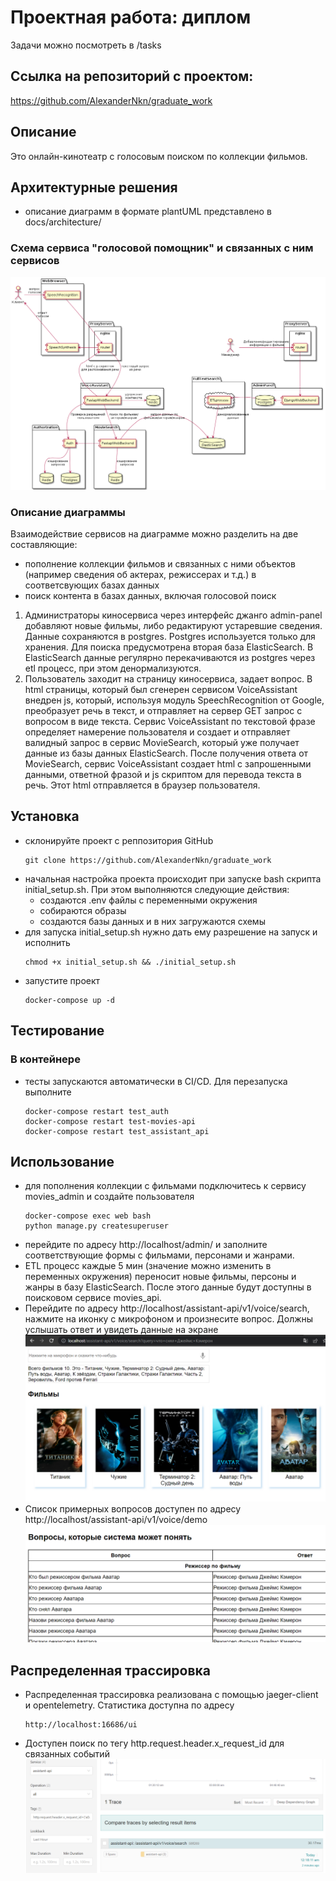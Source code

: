 #  Проектная работа: диплом
Задачи можно посмотреть в /tasks

## Ссылка на репозиторий с проектом:
https://github.com/AlexanderNkn/graduate_work

## Описание
Это онлайн-кинотеатр с голосовым поиском по коллекции фильмов.

## Архитектурные решения
- описание диаграмм в формате plantUML представлено в docs/architecture/

### Схема сервиса "голосовой помощник" и связанных с ним сервисов
![Архитектура голосового помощника](docs/architecture/voice_assistant_architecture.png)

### Описание диаграммы
Взаимодействие сервисов на диаграмме можно разделить на две составляющие:
- пополнение коллекции фильмов и связанных с ними объектов (например сведения об актерах, режиссерах и т.д.) в соответсвующих базах данных
- поиск контента в базах данных, включая голосовой поиск
1. Администраторы киносервиса через  интерфейс джанго admin-panel добавляют новые фильмы, либо редактируют устаревшие сведения. Данные сохраняются в postgres. Postgres используется только для хранения. Для поиска предусмотрена вторая база ElasticSearch. В ElasticSearch данные регулярно перекачиваются из postgres через etl процесс, при этом денормализуются.
2. Пользователь заходит на страницу киносервиса, задает вопрос. В html страницы, который был сгенерен сервисом VoiceAssistant внедрен js, который, используя модуль SpeechRecognition от Google, преобразует речь в текст, и отправляет на сервер GET запрос с вопросом в виде текста. Сервис VoiceAssistant по текстовой фразе определяет намерение пользователя и создает и отправляет валидный запрос в сервис MovieSearch, который уже получает данные из базы данных ElasticSearch. 
После получения ответа от MovieSearch, сервис VoiceAssistant создает html с запрошенными данными, ответной фразой и js скриптом для перевода текста в речь. Этот html отправляется в браузер пользователя.

## Установка
- склонируйте проект с реппозитория GitHub
    ```
    git clone https://github.com/AlexanderNkn/graduate_work
    ```
- начальная настройка проекта происходит при запуске bash скрипта initial_setup.sh. При этом выполняются следующие действия:
    * создаются .env файлы с переменными окружения
    * собираются образы
    * создаются базы данных и в них загружаются схемы
- для запуска initial_setup.sh нужно дать ему разрешение на запуск и исполнить
    ```
    chmod +x initial_setup.sh && ./initial_setup.sh
    ```
- запустите проект
    ```
    docker-compose up -d
    ```

## Тестирование
### В контейнере
- тесты запускаются автоматически в CI/CD. Для перезапуска выполните
    ```
    docker-compose restart test_auth
    docker-compose restart test-movies-api
    docker-compose restart test_assistant_api
    ```

## Использование
- для пополнения коллекции с фильмами подключитесь к сервису movies_admin и создайте пользователя
    ```
    docker-compose exec web bash
    python manage.py createsuperuser
    ```
- перейдите по адресу http://localhost/admin/ и заполните соответствующие формы с фильмами, персонами и жанрами. 
- ETL процесс каждые 5 мин (значение можно изменить в переменных окружения) переносит новые фильмы, персоны и жанры в базу ElasticSearch. После этого данные будут доступны в поисковом сервисе movies_api.
- Перейдите по адресу http://localhost/assistant-api/v1/voice/search, нажмите на иконку с микрофоном и произнесите вопрос. Должны услышать ответ и увидеть данные на экране
![поиск фильмов](docs/screenshots/movie_search.png)
- Список примерных вопросов доступен по адресу http://localhost/assistant-api/v1/voice/demo
![вопросы](docs/screenshots/questions.png)

## Распределенная трассировка
- Распределенная трассировка реализована с помощью jaeger-client и opentelemetry.
    Статистика доступна по адресу
    ```
    http://localhost:16686/ui
    ```
- Доступен поиск по тегу http.request.header.x_request_id для связанных событий
![телеметрия](docs/screenshots/telemetry.png)
